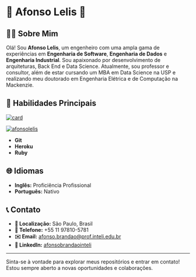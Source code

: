 # 🌟 Afonso Lelis 🌟

## 👨‍💻 Sobre Mim

Olá! Sou **Afonso Lelis**, um engenheiro com uma ampla gama de experiências em **Engenharia de Software**, **Engenharia de Dados** e **Engenharia Industrial**. Sou apaixonado por desenvolvimento de arquiteturas, Back End e Data Science. Atualmente, sou professor e consultor, além de estar cursando um MBA em Data Science na USP e realizando meu doutorado em Engenharia Elétrica e de Computação na Mackenzie.

## 🚀 Habilidades Principais

[![card](https://github-readme-stats.vercel.app/api?username=afonsobrandaointeli&theme=dark&show_icons=true)](https://github.com/afonsolelis/)

[![afonsolelis](https://github-readme-stats.vercel.app/api/top-langs/?username=afonsobrandaointeli&hide=html&layout=compact&theme=dark)](https://github.com/afonsolelis/)

- **Git**
- **Heroku**
- **Ruby**

## 🌐 Idiomas

- **Inglês:** Proficiência Profissional
- **Português:** Nativo

## 📞 Contato

- **📍 Localização:** São Paulo, Brasil
- **📱 Telefone:** +55 11 97810-5781
- **✉️ Email:** [afonso.brandao@prof.inteli.edu.br](mailto:afonso.brandao@prof.inteli.edu.br)
- **🔗 LinkedIn:** [afonsobrandaointeli](https://www.linkedin.com/in/afonsolelis)

---

Sinta-se à vontade para explorar meus repositórios e entrar em contato! Estou sempre aberto a novas oportunidades e colaborações.
